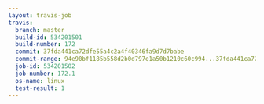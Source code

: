 ```yaml
---
layout: travis-job
travis:
  branch: master
  build-id: 534201501
  build-number: 172
  commit: 37fda441ca72dfe55a4c2a4f40346fa9d7d7babe
  commit-range: 94e90bf1185b558d2b0d797e1a50b1210c60c994...37fda441ca72dfe55a4c2a4f40346fa9d7d7babe
  job-id: 534201502
  job-number: 172.1
  os-name: linux
  test-result: 1
---
```

